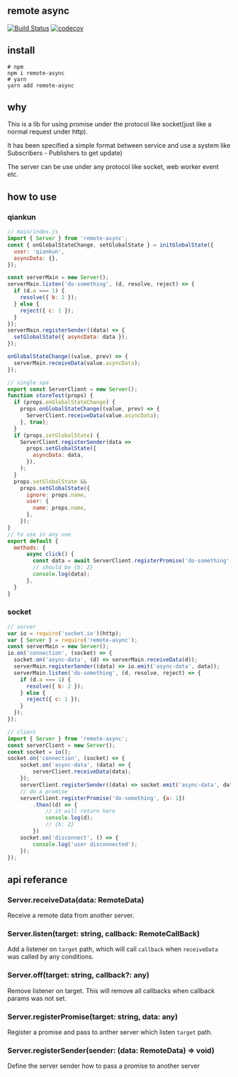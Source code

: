 ## remote async

[![Build Status](https://www.travis-ci.com/iceprosurface/remote-async.svg?branch=master)](https://travis-ci.org/iceprosurface/remote-async) [![codecov](https://codecov.io/gh/iceprosurface/remote-async/branch/master/graph/badge.svg)](https://codecov.io/gh/iceprosurface/remote-async)

## install

```
# npm
npm i remote-async
# yarn
yarn add remote-async
```

## why

This is a lib for using promise under the protocol like socket(just like a normal request under http).

It has been specified a simple format between service and use a system like Subscribers - Publishers to get update)

The server can be use under any protocol like socket, web worker event etc.


## how to use

### qiankun

```javascript
// main/index.js
import { Server } from 'remote-async';
const { onGlobalStateChange, setGlobalState } = initGlobalState({
  user: 'qiankun',
  asyncData: {},
});

const serverMain = new Server();
serverMain.listen('do-something', (d, resolve, reject) => {
  if (d.a === 1) {
    resolve({ b: 2 });
  } else {
    reject({ c: 1 });
  }
});
serverMain.registerSender((data) => {
  setGlobalState({ asyncData: data });
});

onGlobalStateChange((value, prev) => {
  serverMain.receiveData(value.asyncData);
});
```

```javascript
// single spa
export const ServerClient = new Server();
function storeTest(props) {
  if (props.onGlobalStateChange) {
    props.onGlobalStateChange((value, prev) => {
      ServerClient.receiveData(value.asyncData);
    }, true);
  }
  if (props.setGlobalState) {
    ServerClient.registerSender(data =>
      props.setGlobalState({
        asyncData: data,
      }),
    );
  }
  props.setGlobalState &&
    props.setGlobalState({
      ignore: props.name,
      user: {
        name: props.name,
      },
    });
}
// to use in any vue
export default {
  methods: {
      async click() {
        const data = await ServerClient.registerPromise('do-something', { a: 1 });
        // should be {b: 2} 
        console.log(data);
      },
  }
}

```
### socket

```javascript
// server
var io = require('socket.io')(http);
var { Server } = require('remote-async');
const serverMain = new Server();
io.on('connection', (socket) => {
  socket.on('async-data', (d) => serverMain.receiveData(d));
  serverMain.registerSender((data) => io.emit('async-data', data));
  serverMain.listen('do-something', (d, resolve, reject) => {
    if (d.a === 1) {
      resolve({ b: 2 });
    } else {
      reject({ c: 1 });
    }
  });
});
```

```javascript
// client
import { Server } from 'remote-async';
const serverClient = new Server();
const socket = io();
socket.on('connection', (socket) => {
    socket.on('async-data', (data) => {
        serverClient.receiveData(data);
    });
    serverClient.registerSender((data) => socket.emit('async-data', data));
    // do a promise
    serverClient.registerPromise('do-something', {a: 1})
        .then((d) => {
            // it will return here
            console.log(d);
            // {b: 2}
        })
    socket.on('disconnect', () => {
        console.log('user disconnected');
    });
});
```


## api referance

### Server.receiveData(data: RemoteData)

Receive a remote data from another server.


### Server.listen(target: string, callback: RemoteCallBack)

Add a listener on `target` path, which will call `callback` when `receiveData` was called by any conditions.

### Server.off(target: string, callback?: any)

Remove listener on target. This will remove all callbacks when callback params was not set.

### Server.registerPromise(target: string, data: any)

Register a promise and pass to anther server which listen `target` path.


### Server.registerSender(sender: (data: RemoteData) => void)

Define the server sender how to pass a promise to another server

